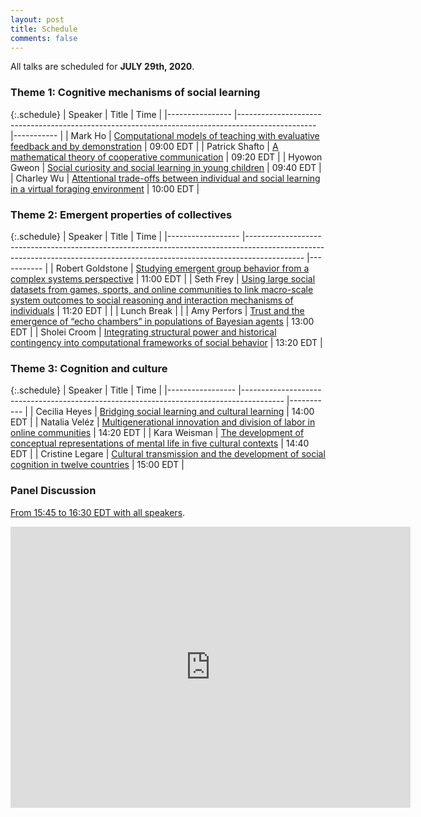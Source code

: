 ```yaml
---
layout: post
title: Schedule
comments: false
---
```


All talks are scheduled for **JULY 29th, 2020**.

### Theme 1: Cognitive mechanisms of social learning

{:.schedule}
| Speaker        	| Title                                                                                           	| Time      	|
|----------------	|-------------------------------------------------------------------------------------------------	|-----------	|
| Mark Ho        	| [Computational models of teaching with evaluative feedback and by demonstration](https://cognitioncollectivesandculture.github.io/theme1/2020/07/29/MarkHo.html)                  	| 09:00 EDT 	|
| Patrick Shafto 	| [A mathematical theory of cooperative communication](https://cognitioncollectivesandculture.github.io/theme1/2020/07/29/PatShafto.html)                                              	| 09:20 EDT 	|
| Hyowon Gweon   	| [Social curiosity and social learning in young children](https://cognitioncollectivesandculture.github.io/theme1/2020/07/29/HyoGweon.html)                                          	| 09:40 EDT 	|
| Charley Wu     	| [Attentional trade-offs between individual and social learning in a virtual foraging environment](https://cognitioncollectivesandculture.github.io/theme1/2020/07/29/CharleyWu.html) 	| 10:00 EDT 	|


### Theme 2: Emergent properties of collectives

{:.schedule}
| Speaker          	| Title                                                                                                                                                                    	| Time      	|
|------------------	|--------------------------------------------------------------------------------------------------------------------------------------------------------------------------	|-----------	|
| Robert Goldstone 	| [Studying emergent group behavior from a complex systems perspective](https://cognitioncollectivesandculture.github.io/theme2/2020/07/29/RobGoldstone.html)                                                                                                       	| 11:00 EDT 	|
| Seth Frey        	| [Using large social datasets from games, sports, and online communities to link macro-scale system outcomes to social reasoning and interaction mechanisms of individuals](https://cognitioncollectivesandculture.github.io/theme2/2020/07/29/SethFrey.html) 	| 11:20 EDT 	|
|      	| Lunch Break                                                                                                                                                                        	|           	|
| Amy Perfors      	| [Trust and the emergence of “echo chambers” in populations of Bayesian agents](https://cognitioncollectivesandculture.github.io/theme2/2020/07/29/AmyPerfors.html)                                                                                              	| 13:00 EDT 	|
| Sholei Croom     	| [Integrating structural power and historical contingency into computational frameworks of social behavior](https://cognitioncollectivesandculture.github.io/theme2/2020/07/29/SholeiCroom.html)                                                                  	| 13:20 EDT 	|



### Theme 3: Cognition and culture

{:.schedule}
| Speaker         	| Title                                                                                  	| Time      	|
|-----------------	|----------------------------------------------------------------------------------------	|-----------	|
| Cecilia Heyes   	| [Bridging social learning and cultural learning](https://cognitioncollectivesandculture.github.io/theme3/2020/07/29/CeliaHeyes.html)                                         	| 14:00 EDT 	|
| Natalia Veléz   	| [Multigenerational innovation and division of labor in online communities](https://cognitioncollectivesandculture.github.io/theme3/2020/07/29/NataliaVelez.html)               	| 14:20 EDT 	|
| Kara Weisman    	| [The development of conceptual representations of mental life in five cultural contexts](https://cognitioncollectivesandculture.github.io/theme3/2020/07/29/KaraWeisman.html) 	| 14:40 EDT 	|
| Cristine Legare 	| [Cultural transmission and the development of social cognition in twelve countries](https://cognitioncollectivesandculture.github.io/theme3/2020/07/29/CristineLegare.html)      	| 15:00 EDT 	|


### Panel Discussion

[From 15:45 to 16:30 EDT with all speakers](https://cognitioncollectivesandculture.github.io/discussion/2020/07/29/PanelDiscussion.html).


<iframe src="https://docs.google.com/forms/d/e/1FAIpQLSc7xE6uDLJ0PIZDVVtE_Bm73Ak9NHePs-f08yHA9OJrWIB7xg/viewform?embedded=true" width="640" height="450" frameborder="0" marginheight="0" marginwidth="0">Loading…</iframe>

